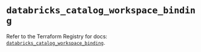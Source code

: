 # `databricks_catalog_workspace_binding`

Refer to the Terraform Registry for docs: [`databricks_catalog_workspace_binding`](https://registry.terraform.io/providers/databricks/databricks/1.65.1/docs/resources/catalog_workspace_binding).
